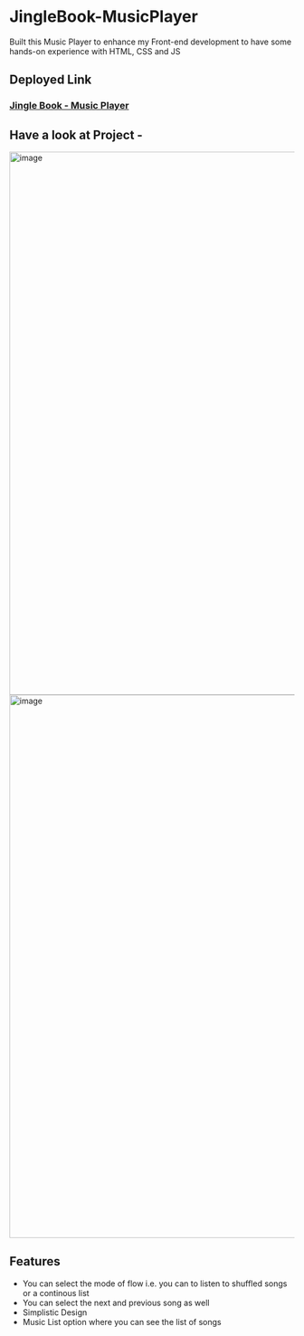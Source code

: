 # JingleBook-MusicPlayer
Built this Music Player to enhance my Front-end development to have some hands-on experience with HTML, CSS and JS

## Deployed Link
### [Jingle Book - Music Player](https://g2codes.github.io/JingleBook-MusicPlayer/)

## Have a look at Project - 
<img width="960" alt="image" src="https://github.com/g2codes/JingleBook-MusicPlayer/assets/98110809/d59ada8e-c1c7-485e-abb5-bbef7629b1de">
<img width="960" alt="image" src="https://github.com/g2codes/JingleBook-MusicPlayer/assets/98110809/5bcbf53d-66ee-40ab-8561-6c244b6ef6be">

## Features 
* You can select the mode of flow i.e. you can to listen to shuffled songs or a continous list
* You can select the next and previous song as well
* Simplistic Design 
* Music List option where you can see the list of songs
